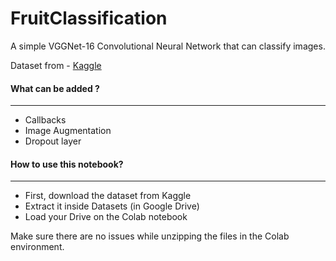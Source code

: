 # FruitClassification

A simple VGGNet-16 Convolutional Neural Network that can classify images.

Dataset from - [Kaggle](https://www.kaggle.com/moltean/fruits)

#### What can be added ?
---
- Callbacks
- Image Augmentation
- Dropout layer

#### How to use this notebook?
---
- First, download the dataset from Kaggle
- Extract it inside Datasets (in Google Drive)
- Load your Drive on the Colab notebook

Make sure there are no issues while unzipping the files in the Colab environment.

